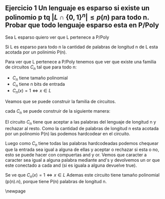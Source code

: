 ## Ejercicio 1 Un lenguaje es esparso si existe un polinomio p tq |$L \cap  \{ 0,1\}^n| \leq p(n)$ para todo n. Probar que todo lenguaje esparso esta en P/Poly

Sea L esparso quiero ver que L pertenece a P/Poly

Si L es esparso para todo n la cantidad de palabras de longitud n de L esta acotada
por un polinimio P(n).

Para ver que L pertenece a P/Poly tenemos que ver que existe una familia de circuitos $C_n$ tal que para todo n:

- $C_n$ tiene tamaño polinomial
- $C_n$ tiene n bits de entrada
- $C_n(x) = 1 \iff x \in L$

Veamos que se puede construir la familia de circuitos.

cada $C_n$ se puede construir de la siguiente manera:

El circuito $C_n$ tiene que aceptar a las palabras del lenguaje de longitud n y rechazar al resto. Como
la cantidad de palabras de longitud n esta acotada por un polinomio P(n) las podemos hardcodear en el circuito.

Luego como $C_n$ tiene todas las palabras hardcodeadas podemos chequear que la entrada sea igual a alguna de ellas y aceptar o
rechazar si esta  o no, esto se puede hacer con compuertas and y or. Vemos que caracter a caracter sea igual a alguna palabra mediante and's y devolvemos un or que este conectado a cada and (si es iguala a alguna devuelve true). 

Se ve que $C_n(x) = 1 \iff x \in L$
Ademas este circuito tiene tamaño polinomial (p(n).n), porque tiene P(n) palabras de longitud n. 

\newpage
